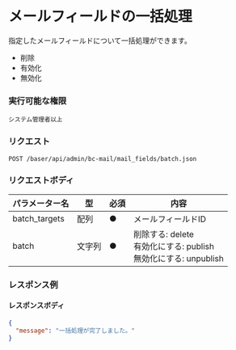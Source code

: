 # メールフィールドの一括処理

指定したメールフィールドについて一括処理ができます。
- 削除
- 有効化
- 無効化

### 実行可能な権限
```
システム管理者以上
```

### リクエスト
```
POST /baser/api/admin/bc-mail/mail_fields/batch.json
``` 

### リクエストボディ

| パラメーター名       | 型     | 必須    | 内容                                                    |
|---------------|-------|-------|-------------------------------------------------------|
| batch_targets | 配列   | ●     | メールフィールドID                                            |
| batch         | 文字列 | ●     | 削除する: delete<br>有効化にする: publish <br>無効化にする: unpublish |


### レスポンス例
#### レスポンスボディ
```json
{
  "message": "一括処理が完了しました。"
}

```
